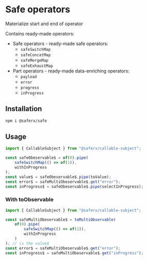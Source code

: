 # Safe operators

Materialize start and end of operator

Contains ready-made operators:

-   Safe operators - ready-made safe operators:
    -   `safeSwitchMap`
    -   `safeConcatMap`
    -   `safeMergeMap`
    -   `safeExhaustMap`
-   Part operators - ready-made data-enriching operators:
    -   `payload`
    -   `error`
    -   `progress`
    -   `inProgress`

## Installation

```sh
npm i @saferx/safe
```

## Usage

```ts
import { CallableSubject } from "@saferx/callable-subject";

const safeObeservable$ = of(0).pipe(
    safeSwitchMap(() => of(1)),
    withInProgress
);
const value$ = safeObeservable$.pipe(toValue);
const error$ = safeMultiObeservable$.get("error");
const inProgress$ = safeObeservable$.pipe(selectInProgress);
```

### With toObservable

```ts
import { CallableSubject } from "@saferx/callable-subject";

const safeMultiObeservable$ = toMultiObservable(
    of(0).pipe(
        safeSwitchMap(() => of(1)),
        withInProgress
    )
); // is the value$
const error$ = safeMultiObeservable$.get("error");
const inProgress$ = safeMultiObeservable$.get("inProgress");
```
